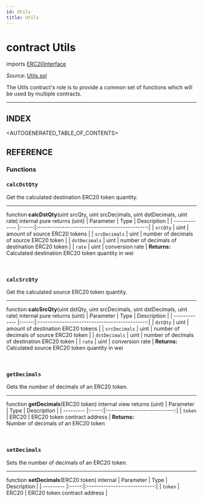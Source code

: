 ```yaml
---
id: Utils
title: Utils
---
```

# contract Utils
imports [ERC20Interface](api-erc20interface.md)

*Source*: [Utils.sol](https://github.com/KyberNetwork/smart-contracts/blob/master/contracts/Utils.sol)

The Utils contract's role is to provide a common set of functions which will be used by multiple contracts.
___

## INDEX

<AUTOGENERATED_TABLE_OF_CONTENTS>

## REFERENCE

### Functions

### `calcDstQty`
Get the calculated destination ERC20 token quantity.
___
function __calcDstQty__(uint srcQty, uint srcDecimals, uint dstDecimals, uint rate) internal pure returns (uint)
| Parameter     | Type  | Description                                   |
| ------------- |:-----:|:---------------------------------------------:|
| `srcQty`      | uint  | amount of source ERC20 tokens                 |
| `srcDecimals` | uint  | number of decimals of source ERC20 token      |
| `dstDecimals` | uint  | number of decimals of destination ERC20 token |
| `rate`        | uint  | conversion rate                               |
**Returns:**\
Calculated destination ERC20 token quantity in wei

<br />

### `calcSrcQty`
Get the calculated source ERC20 token quantity.
___
function __calcSrcQty__(uint dstQty, uint srcDecimals, uint dstDecimals, uint rate) internal pure returns (uint)
| Parameter     | Type  | Description                                   |
| ------------- |:-----:|:---------------------------------------------:|
| `dstQty`      | uint  | amount of destination ERC20 tokens            |
| `srcDecimals` | uint  | number of decimals of source ERC20 token      |
| `dstDecimals` | uint  | number of decimals of destination ERC20 token |
| `rate`        | uint  | conversion rate                               |
**Returns:**\
Calculated source ERC20 token quantity in wei

<br />

### `getDecimals`
Gets the number of decimals of an ERC20 token.
___
function __getDecimals__(ERC20 token) internal view returns (uint)
| Parameter | Type  | Description                  |
| --------- |:-----:|:----------------------------:|
| `token`   | ERC20 | ERC20 token contract address |
**Returns:**\
Number of decimals of an ERC20 token

<br />

### `setDecimals`
Sets the number of decimals of an ERC20 token.
___
function __setDecimals__(ERC20 token) internal
| Parameter | Type  | Description                  |
| --------- |:-----:|:----------------------------:|
| `token`   | ERC20 | ERC20 token contract address |
<br />
